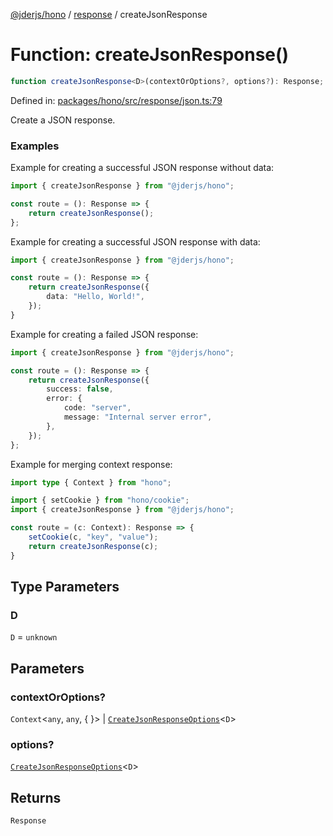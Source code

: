 [@jderjs/hono](../../README.md) / [response](../README.md) / createJsonResponse

# Function: createJsonResponse()

```ts
function createJsonResponse<D>(contextOrOptions?, options?): Response;
```

Defined in: [packages/hono/src/response/json.ts:79](https://github.com/jder-std/hono/blob/7823dd7a59aeab0be6398df9a9afa170aec0fb84/packages/hono/src/response/json.ts#L79)

Create a JSON response.

### Examples

Example for creating a successful JSON response without data:

```ts
import { createJsonResponse } from "@jderjs/hono";

const route = (): Response => {
    return createJsonResponse();
};
```

Example for creating a successful JSON response with data:

```ts
import { createJsonResponse } from "@jderjs/hono";

const route = (): Response => {
    return createJsonResponse({
        data: "Hello, World!",
    });
}
```

Example for creating a failed JSON response:

```ts
import { createJsonResponse } from "@jderjs/hono";

const route = (): Response => {
    return createJsonResponse({
        success: false,
        error: {
            code: "server",
            message: "Internal server error",
        },
    });
};
```

Example for merging context response:

```ts
import type { Context } from "hono";

import { setCookie } from "hono/cookie";
import { createJsonResponse } from "@jderjs/hono";

const route = (c: Context): Response => {
    setCookie(c, "key", "value");
    return createJsonResponse(c);
}
```

## Type Parameters

### D

`D` = `unknown`

## Parameters

### contextOrOptions?

`Context`\<`any`, `any`, \{
\}\> | [`CreateJsonResponseOptions`](../type-aliases/CreateJsonResponseOptions.md)\<`D`\>

### options?

[`CreateJsonResponseOptions`](../type-aliases/CreateJsonResponseOptions.md)\<`D`\>

## Returns

`Response`
